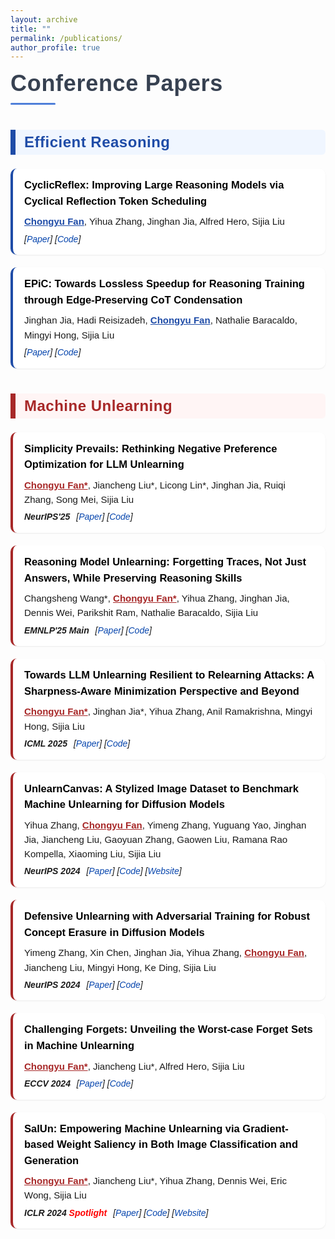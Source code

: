 ```yaml
---
layout: archive
title: ""
permalink: /publications/
author_profile: true
---
```


<style>
/* ----------  通用排版  ---------- */
.publication {
    font-family: "Microsoft YaHei", sans-serif;
    line-height: 1.55;
    margin-bottom: 20px;
    padding: 14px 18px;
    border-radius: 10px;
    background: #fff;
    box-shadow: 0 1px 2px rgba(0,0,0,0.08);
}
.pub-title {
    font-weight: 700;
    font-size: 16.5px; /* 略微缩小 */
    margin: 0 0 8px;
    color: #000;
}
.pub-authors {
    font-size: 15px;
    margin: 3px 0 6px;
    color: rgba(0,0,0,0.9);
}
.pub-venue-links {
    font-style: italic;
    margin-top: 2px;
}
.pub-venue {
    display: inline-block;
    margin-right: 6px;
    font-weight: bold;
}
.pub-links {
    display: inline-block;
}
.pub-links a {
    color: #0645AD;
    text-decoration: none;
}
.pub-links a + a {
    margin-left: 0;
}

/* ----------  页面级标题  ---------- */
.section-title {
    font-family: "Microsoft YaHei", sans-serif;
    font-weight: 900;
    font-size: 36px;
    color: #374151;
    margin: 10px 0 32px;
    letter-spacing: 0.7px;
    position: relative;
}
.section-title::after {
    content: "";
    display: block;
    width: 72px;
    height: 3px;
    background: #4F7FD9;
    margin-top: 10px;
    border-radius: 3px;
}

/* ----------  分类标题  ---------- */
.category-header {
    font-family: "Microsoft YaHei", sans-serif;
    font-weight: 900;
    font-size: 24px; /* 再稍微缩小一点 */
    margin: 40px 0 22px;
    padding: 6px 14px;
    border-left: 8px solid;
    border-radius: 0 6px 6px 0;
    letter-spacing: 0.5px;
}

/* Efficient Reasoning 主题色 */
.category-header.efficient {
    color: #1f4ca7;
    background: #f0f6ff;
    border-color: #1f4ca7;
}
.papers-section.efficient .publication {
    border-left: 4px solid #1f4ca7;
}

/* Machine Unlearning 主题色 */
.category-header.unlearning {
    color: #a72828;
    background: #fff5f5;
    border-color: #a72828;
}
.papers-section.unlearning .publication {
    border-left: 4px solid #a72828;
}

/* 细节分隔线 */
hr {
    margin: 18px 0;
    height: 1px;
    background-color: #e2e8f0;
    border: none;
}
</style>

<div class="section-title">Conference&nbsp;Papers</div>

<!-- ================ Efficient Reasoning ================ -->
<section class="papers-section efficient">
  <h1 class="category-header efficient">Efficient Reasoning</h1>

  <div class="publication">
    <div class="pub-title">CyclicReflex: Improving Large Reasoning Models via Cyclical Reflection Token Scheduling</div>
    <div class="pub-authors"><span style="font-weight:bold;text-decoration:underline;color:#1f4ca7;">Chongyu Fan</span>, Yihua Zhang, Jinghan Jia, Alfred Hero, Sijia Liu</div>
    <div class="pub-venue-links">
      <span class="pub-links">[<a href="https://arxiv.org/abs/2506.11077">Paper</a>] [<a href="https://github.com/OPTML-Group/CyclicReflex">Code</a>]</span>
    </div>
  </div>

  <div class="publication">
    <div class="pub-title">EPiC: Towards Lossless Speedup for Reasoning Training through Edge-Preserving CoT Condensation</div>
    <div class="pub-authors">Jinghan Jia, Hadi Reisizadeh, <span style="font-weight:bold;text-decoration:underline;color:#1f4ca7;">Chongyu Fan</span>, Nathalie Baracaldo, Mingyi Hong, Sijia Liu</div>
    <div class="pub-venue-links">
      <span class="pub-links">[<a href="https://arxiv.org/abs/2506.04205">Paper</a>] [<a href="https://github.com/OPTML-Group/EPiC">Code</a>]</span>
    </div>
  </div>
</section>

<!-- ================ Machine Unlearning ================ -->
<section class="papers-section unlearning">
  <h1 class="category-header unlearning">Machine Unlearning</h1>

  <div class="publication">
    <div class="pub-title">Simplicity Prevails: Rethinking Negative Preference Optimization for LLM Unlearning</div>
    <div class="pub-authors"><span style="font-weight:bold;text-decoration:underline;color:#a72828;">Chongyu Fan*</span>, Jiancheng Liu*, Licong Lin*, Jinghan Jia, Ruiqi Zhang, Song Mei, Sijia Liu</div>
    <div class="pub-venue-links">
      <span class="pub-venue">NeurIPS'25</span>
      <span class="pub-links">[<a href="https://arxiv.org/pdf/2410.07163">Paper</a>] [<a href="https://github.com/OPTML-Group/Unlearn-Simple">Code</a>]</span>
    </div>
  </div>

  <div class="publication">
    <div class="pub-title">Reasoning Model Unlearning: Forgetting Traces, Not Just Answers, While Preserving Reasoning Skills</div>
    <div class="pub-authors">Changsheng Wang*, <span style="font-weight:bold;text-decoration:underline;color:#a72828;">Chongyu Fan*</span>, Yihua Zhang, Jinghan Jia, Dennis Wei, Parikshit Ram, Nathalie Baracaldo, Sijia Liu</div>
    <div class="pub-venue-links">
      <span class="pub-venue">EMNLP'25 Main</span>
      <span class="pub-links">[<a href="https://arxiv.org/abs/2506.12963">Paper</a>] [<a href="https://github.com/OPTML-Group/Unlearn-R2MU">Code</a>]</span>
    </div>
  </div>

  <div class="publication">
    <div class="pub-title">Towards LLM Unlearning Resilient to Relearning Attacks: A Sharpness-Aware Minimization Perspective and Beyond</div>
    <div class="pub-authors"><span style="font-weight:bold;text-decoration:underline;color:#a72828;">Chongyu Fan*</span>, Jinghan Jia*, Yihua Zhang, Anil Ramakrishna, Mingyi Hong, Sijia Liu</div>
    <div class="pub-venue-links">
      <span class="pub-venue">ICML 2025</span>
      <span class="pub-links">[<a href="https://arxiv.org/abs/2502.05374">Paper</a>] [<a href="https://github.com/OPTML-Group/Unlearn-Smooth">Code</a>]</span>
    </div>
  </div>

  <div class="publication">
    <div class="pub-title">UnlearnCanvas: A Stylized Image Dataset to Benchmark Machine Unlearning for Diffusion Models</div>
    <div class="pub-authors">Yihua Zhang, <span style="font-weight:bold;text-decoration:underline;color:#a72828;">Chongyu Fan</span>, Yimeng Zhang, Yuguang Yao, Jinghan Jia, Jiancheng Liu, Gaoyuan Zhang, Gaowen Liu, Ramana Rao Kompella, Xiaoming Liu, Sijia Liu</div>
    <div class="pub-venue-links">
      <span class="pub-venue">NeurIPS 2024</span>
      <span class="pub-links">[<a href="https://arxiv.org/abs/2402.11846">Paper</a>] [<a href="https://github.com/OPTML-Group/UnlearnCanvas">Code</a>] [<a href="https://unlearn-canvas.netlify.app/">Website</a>]</span>
    </div>
  </div>

  <div class="publication">
    <div class="pub-title">Defensive Unlearning with Adversarial Training for Robust Concept Erasure in Diffusion Models</div>
    <div class="pub-authors">Yimeng Zhang, Xin Chen, Jinghan Jia, Yihua Zhang, <span style="font-weight:bold;text-decoration:underline;color:#a72828;">Chongyu Fan</span>, Jiancheng Liu, Mingyi Hong, Ke Ding, Sijia Liu</div>
    <div class="pub-venue-links">
      <span class="pub-venue">NeurIPS 2024</span>
      <span class="pub-links">[<a href="https://arxiv.org/abs/2405.15234">Paper</a>] [<a href="https://github.com/OPTML-Group/AdvUnlearn">Code</a>]</span>
    </div>
  </div>

  <div class="publication">
    <div class="pub-title">Challenging Forgets: Unveiling the Worst-case Forget Sets in Machine Unlearning</div>
    <div class="pub-authors"><span style="font-weight:bold;text-decoration:underline;color:#a72828;">Chongyu Fan*</span>, Jiancheng Liu*, Alfred Hero, Sijia Liu</div>
    <div class="pub-venue-links">
      <span class="pub-venue">ECCV 2024</span>
      <span class="pub-links">[<a href="https://arxiv.org/abs/2403.07362">Paper</a>] [<a href="https://github.com/OPTML-Group/Unlearn-WorstCase">Code</a>]</span>
    </div>
  </div>

  <div class="publication">
    <div class="pub-title">SalUn: Empowering Machine Unlearning via Gradient-based Weight Saliency in Both Image Classification and Generation</div>
    <div class="pub-authors"><span style="font-weight:bold;text-decoration:underline;color:#a72828;">Chongyu Fan*</span>, Jiancheng Liu*, Yihua Zhang, Dennis Wei, Eric Wong, Sijia Liu</div>
    <div class="pub-venue-links">
      <span class="pub-venue">ICLR 2024 <span style="color:red">Spotlight</span></span>
      <span class="pub-links">[<a href="https://arxiv.org/abs/2310.12508">Paper</a>] [<a href="https://github.com/OPTML-Group/Unlearn-Saliency">Code</a>] [<a href="https://www.optml-group.com/posts/salun_iclr24">Website</a>]</span>
    </div>
  </div>
</section>

<div style="height: 150px;"></div>
